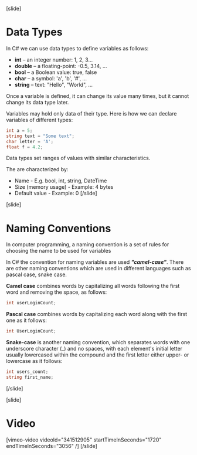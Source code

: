 [slide]
# Data Types
In C# we can use data types to define variables as follows:
  * **int** – an integer number: 1, 2, 3…
  * **double** – a floating-point: -0.5, 3.14, …
  * **bool** – a Boolean value: true, false
  * **char** – a symbol: 'a', 'b', '#', …
  * **string** – text: "Hello", "World", …

Once a variable is defined, it can change its value many times, but it cannot change its data type later. 

Variables may hold only data of their type. Here is how we can declare variables of different types:
```csharp
int a = 5;
string text = "Some text";
char letter = 'A';
float f = 4.2;
```

Data types set ranges of values with similar characteristics.

The are characterized by:
  * Name - E.g. bool, int, string, DateTime
  * Size (memory usage) - Example: 4 bytes
  * Default value - Example: 0
[/slide]

[slide]
# Naming Conventions
In computer programming, a naming convention is a set of rules for choosing the name to be used for variables

In C# the convention for naming variables are used ***"camel-case"***. There are other naming conventions which are used in different languages such as pascal case, snake case. 

**Camel case** combines words by capitalizing all words following the first word and removing the space, as follows:

```csharp
int userLoginCount;
```

**Pascal case** combines words by capitalizing each word along with the first one as it follows:
```csharp
int UserLoginCount;
```

**Snake-case** is another naming convention, which separates words with one underscore character (_) and no spaces, with each element's initial letter usually lowercased within the compound and the first letter either upper- or lowercase as it follows:
```csharp
int users_count;
string first_name;
```
[/slide]

[slide]
# Video

[vimeo-video videoId="341512905" startTimeInSeconds="1720" endTimeInSeconds="3056" /]
[/slide]